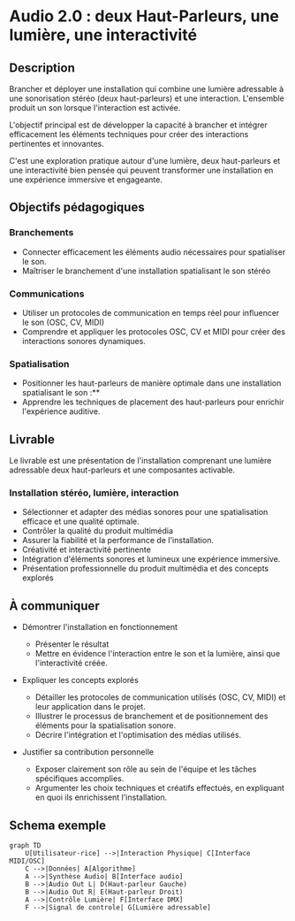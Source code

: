 # Audio 2.0 : deux Haut-Parleurs, une lumière, une interactivité

## Description 

Brancher et déployer une installation qui combine une lumière adressable à une sonorisation stéréo (deux haut-parleurs) et une interaction. L'ensemble produit un son lorsque l'interaction est activée.

L'objectif principal est de développer la capacité à brancher et intégrer efficacement les éléments techniques pour créer des interactions pertinentes et innovantes. 

C'est une exploration pratique autour d'une lumière, deux haut-parleurs et une interactivité bien pensée qui peuvent transformer une installation en une expérience immersive et engageante.


## Objectifs pédagogiques

### Branchements

* Connecter efficacement les éléments audio nécessaires pour spatialiser le son.
* Maîtriser le branchement d'une installation spatialisant le son stéréo

### Communications

* Utiliser un protocoles de communication en temps réel pour influencer le son (OSC, CV, MIDI)
* Comprendre et appliquer les protocoles OSC, CV et MIDI pour créer des interactions sonores dynamiques.


### Spatialisation

* Positionner les haut-parleurs de manière optimale dans une installation spatialisant le son :**
* Apprendre les techniques de placement des haut-parleurs pour enrichir l'expérience auditive.


## Livrable


Le livrable est une présentation de l'installation comprenant une lumière adressable  deux haut-parleurs et une composantes activable.

### Installation stéréo, lumière, interaction 

* Sélectionner et adapter des médias sonores pour une spatialisation efficace et une qualité optimale.
* Contrôler la qualité du produit multimédia 
* Assurer la fiabilité et la performance de l'installation.
* Créativité et interactivité pertinente 
* Intégration d'éléments sonores et lumineux une expérience immersive.
* Présentation professionnelle du produit multimédia et des concepts explorés


## À communiquer

* Démontrer l'installation en fonctionnement 
  * Présenter le résultat 
  * Mettre en évidence l'interaction entre le son et la lumière, ainsi que l'interactivité créée.

* Expliquer les concepts explorés 
  * Détailler les protocoles de communication utilisés (OSC, CV, MIDI) et leur application dans le projet.
  * Illustrer le processus de branchement et de positionnement des éléments pour la spatialisation sonore.
  * Décrire l'intégration et l'optimisation des médias utilisés.

* Justifier sa contribution personnelle 
  * Exposer clairement son rôle au sein de l'équipe et les tâches spécifiques accomplies.
  * Argumenter les choix techniques et créatifs effectués, en expliquant en quoi ils enrichissent l'installation.


## Schema exemple

```mermaid
graph TD
    U[Utilisateur·rice] -->|Interaction Physique| C[Interface MIDI/OSC]
    C -->|Données| A[Algorithme]
    A -->|Synthèse Audio| B[Interface audio]
    B -->|Audio Out L| D(Haut-parleur Gauche)
    B -->|Audio Out R| E(Haut-parleur Droit)
    A -->|Contrôle Lumière| F[Interface DMX]
    F -->|Signal de controle| G[Lumière adressable]

```

